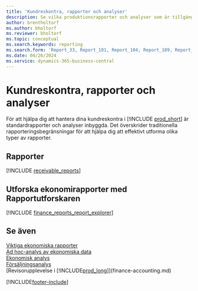 ```yaml
---
title: 'Kundreskontra, rapporter och analyser'
description: Se vilka produktionsrapporter och analyser som är tillgängliga i standardversionen av Business Central så att du kan hålla reda på dina kundreskontra.
author: brentholtorf
ms.author: bholtorf
ms.reviewer: bholtorf
ms.topic: conceptual
ms.search.keywords: reporting
ms.search.form: 'Report_33, Report_101, Report_104, Report_109, Report_112, Report_120, Report_121, Report_129, Report_211, Report_1316'
ms.date: 04/26/2024
ms.service: dynamics-365-business-central
---
```

# <a name="accounts-receivable-reports-and-analytics"></a>Kundreskontra, rapporter och analyser

För att hjälpa dig att hantera dina kundreskontra i [!INCLUDE [prod_short](includes/prod_short.md)] är standardrapporter och analyser inbyggda. Det överskrider traditionella rapporteringsbegränsningar för att hjälpa dig att effektivt utforma olika typer av rapporter.  

## <a name="reports"></a>Rapporter

[!INCLUDE [receivable_reports](includes/receivable-reports-include.md)]

## <a name="explore-finance-reports-with-report-explorer"></a>Utforska ekonomirapporter med Rapportutforskaren

[!INCLUDE [finance_reports_report_explorer](includes/finance-reports-report-explorer-include.md)]


## <a name="see-also"></a>Se även

[Viktiga ekonomiska rapporter](finance-reports.md)  
[Ad hoc-analys av ekonomiska data](ad-hoc-analysis-finance.md)   
[Ekonomisk analys](bi.md)   
[Försäljningsanalys](sales-analytics-overview.md)  
[Revisorupplevelse i [!INCLUDE[prod_long](includes/prod_long.md)]](finance-accounting.md)  

[!INCLUDE[footer-include](includes/footer-banner.md)]
